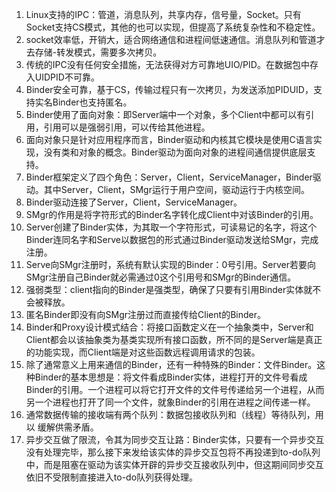 1. Linux支持的IPC：管道，消息队列，共享内存，信号量，Socket。只有Socket支持CS模式，其他的也可以实现，但提高了系统复杂性和不稳定性。
2. socket效率低，开销大，适合网络通信和进程间低速通信。消息队列和管道才去存储-转发模式，需要多次拷贝。
3. 传统的IPC没有任何安全措施，无法获得对方可靠地UIO/PID。在数据包中存入UIDPID不可靠。
4. Binder安全可靠，基于CS，传输过程只有一次拷贝，为发送添加PIDUID，支持实名Binder也支持匿名。
5. Binder使用了面向对象：即Server端中一个对象，多个Client中都可以有引用，引用可以是强弱引用，可以传给其他进程。
6. 面向对象只是针对应用程序而言，Binder驱动和内核其它模块是使用C语言实现，没有类和对象的概念。Binder驱动为面向对象的进程间通信提供底层支持。
7. Binder框架定义了四个角色：Server，Client，ServiceManager，Binder驱动。其中Server，Client，SMgr运行于用户空间，驱动运行于内核空间。
8. Binder驱动连接了Server，Client，ServiceManager。
8. SMgr的作用是将字符形式的Binder名字转化成Client中对该Binder的引用。
9. Server创建了Binder实体，为其取一个字符形式，可读易记的名字，将这个Binder连同名字和Serve以数据包的形式通过Binder驱动发送给SMgr，完成注册。
10. Serve向SMgr注册时，系统有默认实现的Binder：0号引用。Server若要向SMgr注册自己Binder就必需通过0这个引用号和SMgr的Binder通信。
11. 强弱类型：client指向的Binder是强类型，确保了只要有引用Binder实体就不会被释放。
12. 匿名Binder即没有向SMgr注册过而直接传给Client的Binder。
13. Binder和Proxy设计模式结合：将接口函数定义在一个抽象类中，Server和Client都会以该抽象类为基类实现所有接口函数，所不同的是Server端是真正的功能实现，而Client端是对这些函数远程调用请求的包装。
12. 除了通常意义上用来通信的Binder，还有一种特殊的Binder：文件Binder。这种Binder的基本思想是：将文件看成Binder实体，进程打开的文件号看成Binder的引用。一个进程可以将它打开文件的文件号传递给另一个进程，从而另一个进程也打开了同一个文件，就象Binder的引用在进程之间传递一样。
13. 通常数据传输的接收端有两个队列：数据包接收队列和（线程）等待队列，用以
缓解供需矛盾。
14. 异步交互做了限流，令其为同步交互让路：Binder实体，只要有一个异步交互没有处理完毕，那么接下来发给该实体的异步交互包将不再投递到to-do队列中，而是阻塞在驱动为该实体开辟的异步交互接收队列中，但这期间同步交互依旧不受限制直接进入to-do队列获得处理。
